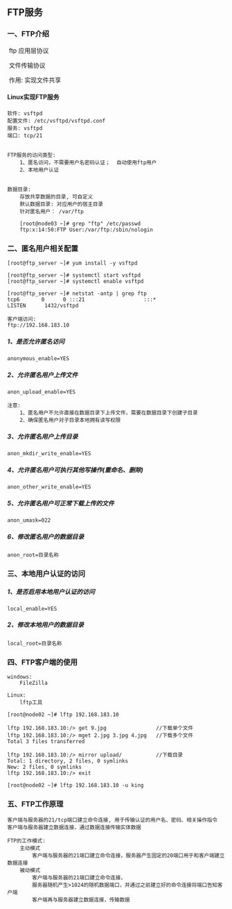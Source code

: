 ## FTP服务

### 一、FTP介绍 

​		ftp	应用层协议 

​		文件传输协议

​		作用: 实现文件共享 



#### Linux实现FTP服务

```
软件: vsftpd
配置文件: /etc/vsftpd/vsftpd.conf 
服务: vsftpd 
端口: tcp/21


FTP服务的访问类型: 
	1、匿名访问，不需要用户名密码认证；  自动使用ftp用户
	2、本地用户认证


数据目录: 
	存放共享数据的目录, 可自定义 
	默认数据目录: 对应用户的宿主目录
	针对匿名用户： /var/ftp 
	
	[root@node03 ~]# grep "ftp" /etc/passwd
	ftp:x:14:50:FTP User:/var/ftp:/sbin/nologin
```





### 二、匿名用户相关配置

```
[root@ftp_server ~]# yum install -y vsftpd 

[root@ftp_server ~]# systemctl start vsftpd
[root@ftp_server ~]# systemctl enable vsftpd

[root@ftp_server ~]# netstat -antp | grep ftp
tcp6       0      0 :::21                   :::*                    LISTEN      1432/vsftpd      

客户端访问:  
ftp://192.168.183.10
```



##### 1、是否允许匿名访问

```
anonymous_enable=YES
```



##### 2、允许匿名用户上传文件 

```
anon_upload_enable=YES

注意: 
	1、匿名用户不允许直接在数据目录下上传文件，需要在数据目录下创建子目录 
	2、确保匿名用户对子目录本地拥有读写权限 
```



##### 3、允许匿名用户上传目录 

```
anon_mkdir_write_enable=YES
```



##### 4、允许匿名用户可执行其他写操作(重命名、删除)

```
anon_other_write_enable=YES
```



##### 5、允许匿名用户可正常下载上传的文件 

```
anon_umask=022
```



##### 6、修改匿名用户的数据目录 

```
anon_root=目录名称 
```





### 三、本地用户认证的访问

##### 1、是否启用本地用户认证的访问

```
local_enable=YES
```

##### 2、修改本地用户的数据目录 

```
local_root=目录名称
```



### 四、FTP客户端的使用

```
windows: 
	FileZilla
```



```
Linux: 
	lftp工具 
	
[root@node02 ~]# lftp 192.168.183.10

lftp 192.168.183.10:/> get 9.jpg 				//下载单个文件
lftp 192.168.183.10:/> mget 2.jpg 3.jpg 4.jpg 	//下载多个文件
Total 3 files transferred

lftp 192.168.183.10:/> mirror upload/			//下载目录 
Total: 1 directory, 2 files, 0 symlinks
New: 2 files, 0 symlinks
lftp 192.168.183.10:/> exit

[root@node02 ~]# lftp 192.168.183.10 -u king
```





### 五、FTP工作原理  

```
客户端与服务器的21/tcp端口建立命令连接, 用于传输认证的用户名、密码、相关操作指令
客户端与服务器建立数据连接，通过数据连接传输实体数据 
```



```
FTP的工作模式: 
	主动模式
		客户端与服务器的21端口建立命令连接，服务器产生固定的20端口用于和客户端建立数据连接
	被动模式 
		客户端与服务器的21端口建立命令连接，
		服务器随机产生>1024的随机数据端口，并通过之前建立好的命令连接将端口告知客户端 
		客户端再与服务器建立数据连接，传输数据
```























